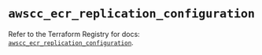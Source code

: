 # `awscc_ecr_replication_configuration`

Refer to the Terraform Registry for docs: [`awscc_ecr_replication_configuration`](https://registry.terraform.io/providers/hashicorp/awscc/0.70.0/docs/resources/ecr_replication_configuration).

